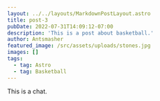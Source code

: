 ```yaml
---
layout: ../../layouts/MarkdownPostLayout.astro
title: post-3
pubDate: 2022-07-31T14:09:12-07:00
description: 'This is a post about basketball.'
author: Antsmasher
featured_image: /src/assets/uploads/stones.jpg
images: []
tags:
  - tag: Astro
  - tag: Basketball
---
```


This is a chat.
